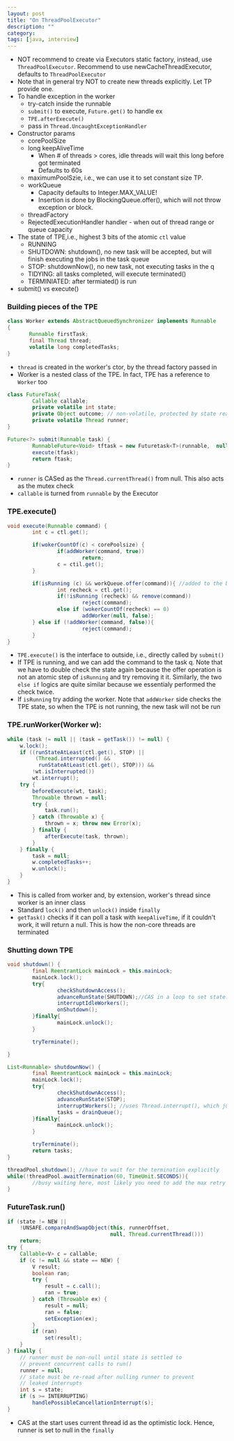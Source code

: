 ```yaml
---
layout: post
title: "On ThreadPoolExecutor"
description: ""
category: 
tags: [java, interview]
---
```


* NOT recommend to create via Executors static factory, instead, use `ThreadPoolExecutor`. Recommend to use newCacheThreadExecutor, defaults to `ThreadPoolExecutor`
* Note that in general try NOT to create new threads explicitly. Let TP provide one.
* To handle exception in the worker
  * try-catch inside the runnable
  * `submit()` to execute, `Future.get()` to handle ex
  *  `TPE.afterExecute()`
  * pass in `Thread.UncaughtExceptionHandler`
* Constructor params
  * corePoolSize
  * long keepAliveTime 
    * When # of threads > cores, idle threads will wait this long before got terminated
    * Defaults to 60s
  * maximumPoolSzie, i.e., we can use it to set constant size TP.
  * workQueue
    * Capacity defaults to Integer.MAX_VALUE!
    * Insertion is done by BlockingQueue.offer(), which will not throw exception or block.
  * threadFactory
  * RejectedExecutionHandler handler - when out of thread range or queue capacity
* The state of TPE,i.e., highest 3 bits of the atomic `ctl` value
  * RUNNING
  * SHUTDOWN: shutdown(), no new task will be accepted, but will finish executing the jobs in the task queue
  * STOP: shutdownNow(), no new task, not executing tasks in the q
  * TIDYING: all tasks completed, will execute terminated()
  * TERMINIATED: after termiated() is run
* submit() vs execute()

### Building pieces of the TPE

```java
class Worker extends AbstractQueuedSynchronizer implements Runnable
{
       Runnable firstTask;
       final Thread thread;
       volatile long completedTasks;
}
```

* `thread` is created in the worker's ctor, by the thread factory passed in
* Worker is a nested class of the TPE. In fact, TPE has a reference to `Worker` too

```java
class FutureTask{
        Callable callable;
        private volatile int state;
        private Object outcome; // non-volatile, protected by state reads/writes
        private volatile Thread runner;
}

Future<?> submit(Runnable task) {
        RunnableFuture<Void> tftask = new Futuretask<T>(runnable,  null); //uses Executors.callable(runanble, null)
        execute(tfask);
        return ftask;
}
```

* `runner` is CASed as the `Thread.currentThread()` from null. This also acts as the mutex check 
* `callable` is turned from `runnable` by the Executor

### TPE.execute()

```java
void execute(Runnable command) {
        int c = ctl.get();

        if(wokerCountOf(c) < corePoolsize) {
                if(addWorker(command, true))
                        return;
                c = ctil.get();
        }

        if(isRunning (c) && workQueue.offer(command)){ //added to the blocking queue successfully
                int recheck = ctl.get();
                if(!isRunning (recheck) && remove(command))
                        reject(command);
                else if (wokerCountOf(recheck) == 0)
                        addWorker(null, false);
        } else if (!addWorker(command, false)){
                        reject(command);
        }
}
```

* `TPE.execute()` is the interface to outside, i.e., directly called by `submit()`
* If TPE is running, and we can add the command to the task q. Note that we have to double check the state again because the offer operation is not an atomic step of `isRunning` and try removing it it. Similarly, the two `else if` logics are quite similar because we essentialy performed the check twice.
* If `isRunning` try adding the worker. Note that `addWorker` side checks the TPE state, so when the TPE is not running, the new task will not be run 

### TPE.runWorker(Worker w):

```java
while (task != null || (task = getTask()) != null) {
    w.lock();
    if ((runStateAtLeast(ctl.get(), STOP) ||
         (Thread.interrupted() &&
          runStateAtLeast(ctl.get(), STOP))) &&
        !wt.isInterrupted())
        wt.interrupt();
    try {
        beforeExecute(wt, task);
        Throwable thrown = null;
        try {
            task.run();
        } catch (Throwable x) {
            thrown = x; throw new Error(x);
        } finally {
            afterExecute(task, thrown);
        }
    } finally {
        task = null;
        w.completedTasks++;
        w.unlock();
    }
}
```

* This is called from worker and, by extension, worker's thread since worker is an inner class
* Standard `lock()` and then `unlock()` inside `finally`
* `getTask()` checks if it can poll a task with `keepAliveTime`, if it couldn't work, it will return a null. This is how the non-core threads are terminated


### Shutting down TPE

```java
void shutdown() {
        final ReentrantLock mainLock = this.mainLock;
        mainLock.lock();
        try{
                checkShutdownAccess();
                advanceRunState(SHUTDOWN);//CAS in a loop to set state. No actual interruption
                interruptIdleWorkers();
                onShutdown();
        }finally{
                mainLock.unlock();
        }

        tryTerminate();

}

List<Runnable> shutdownNow() {
        final ReentrantLock mainLock = this.mainLock;
        mainLock.lock();
        try{
                checkShutdownAccess();
                advanceRunState(STOP);
                interruptWorkers(); //uses Thread.interrupt(), which just sets the mark, needs Thread.interrupted() inside that thread
                tasks = drainQueue();
        }finally{
                mainLock.unlock();
        }

        tryTerminate();
        return tasks;
}

threadPool.shutdown(); //have to wait for the termination explicitly
while(!threadPool.awaitTermination(60, TimeUnit.SECONDS)){
        //busy waiting here, most likely you need to add the max retry count
}
```

### FutureTask.run()

```java
if (state != NEW ||
    !UNSAFE.compareAndSwapObject(this, runnerOffset,
                                 null, Thread.currentThread()))
    return;
try {
    Callable<V> c = callable;
    if (c != null && state == NEW) {
        V result;
        boolean ran;
        try {
            result = c.call();
            ran = true;
        } catch (Throwable ex) {
            result = null;
            ran = false;
            setException(ex);
        }
        if (ran)
            set(result);
    }
} finally {
    // runner must be non-null until state is settled to
    // prevent concurrent calls to run()
    runner = null;
    // state must be re-read after nulling runner to prevent
    // leaked interrupts
    int s = state;
    if (s >= INTERRUPTING)
        handlePossibleCancellationInterrupt(s);
}
```

* CAS at the start uses current thread id as the optimistic lock. Hence, runner is set to null in the `finally`
